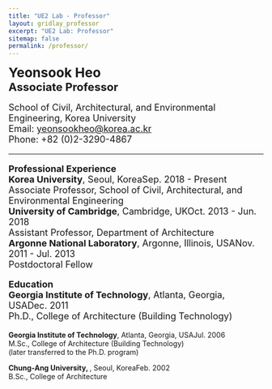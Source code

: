 ```yaml
---
title: "UE2 Lab - Professor"
layout: gridlay_professor
excerpt: "UE2 Lab: Professor"
sitemap: false
permalink: /professor/
---
```


<p style="margin-bottom: 18px;">
  <strong style="font-size: 26px;">Yeonsook Heo</strong><br>
  <strong style="font-size: 22px;">Associate Professor</strong><br><br>
  <span style="font-size: 18px;">School of Civil, Architectural, and Environmental Engineering, Korea University<br>
  Email: <a href="mailto:yeonsookheo@korea.ac.kr">yeonsookheo@korea.ac.kr</a><br>
  Phone: +82 (0)2-3290-4867</span>
</p>

<hr>
<p style="font-size: 18px;">
<strong style="font-size: 18px;">Professional Experience</strong><br>
<span class="job-title"><b>Korea University</b>, Seoul, Korea</span><span class="job-date">Sep. 2018 - Present</span><br>
Associate Professor, School of Civil, Architectural, and Environmental Engineering<br>
<span class="job-title"><b>University of Cambridge</b>, Cambridge, UK</span><span class="job-date">Oct. 2013 - Jun. 2018</span><br>
Assistant Professor, Department of Architecture<br>
<span class="job-title"><b>Argonne National Laboratory</b>, Argonne, Illinois, USA</span><span class="job-date">Nov. 2011 - Jul. 2013</span><br>
Postdoctoral Fellow<br>
</p>

<p style="font-size: 18px;">
<strong style="font-size: 18px;">Education</strong><br>
<span class="job-title"><b>Georgia Institute of Technology</b>, Atlanta, Georgia, USA</span><span class="job-date">Dec. 2011</span><br>
Ph.D., College of Architecture (Building Technology)<br>

<span class="job-title"><b>Georgia Institute of Technology</b>, Atlanta, Georgia, USA</span><span class="job-date">Jul. 2006</span><br>
M.Sc., College of Architecture (Building Technology)<br>
(later transferred to the Ph.D. program)<br>

<span class="job-title"><b>Chung-Ang University, </b>, Seoul, Korea</span><span class="job-date">Feb. 2002</span><br>
B.Sc., College of Architecture<br>
</p>

<br><br>
